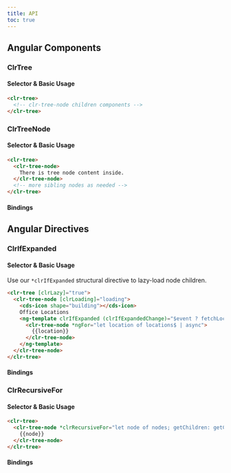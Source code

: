 ```yaml
---
title: API
toc: true
---
```


## Angular Components

### ClrTree

#### Selector & Basic Usage

<doc-code>

```html
<clr-tree>
  <!-- clr-tree-node children components -->
</clr-tree>
```

</doc-code>

### ClrTreeNode

#### Selector & Basic Usage

<doc-code>

```html
<clr-tree>
  <clr-tree-node>
    There is tree node content inside.
  </clr-tree-node>
  <!-- more sibling nodes as needed -->
</clr-tree>
```

</doc-code>

#### Bindings

<DocComponentApi component="ClrTreeNode" item="bindings" />

## Angular Directives

### ClrIfExpanded

#### Selector & Basic Usage

Use our `*clrIfExpanded` structural directive to lazy-load node children.

<doc-code>

```html
<clr-tree [clrLazy]="true">
  <clr-tree-node [clrLoading]="loading">
    <cds-icon shape="building"></cds-icon>
    Office Locations
    <ng-template clrIfExpanded (clrIfExpandedChange)="$event ? fetchLocations() : null">
      <clr-tree-node *ngFor="let location of locations$ | async">
        {{location}}
      </clr-tree-node>
    </ng-template>
  </clr-tree-node>
</clr-tree>
```

</doc-code>

#### Bindings

<DocComponentApi component="ClrIfExpanded" item="bindings" />

### ClrRecursiveFor

#### Selector & Basic Usage

<doc-code>

```html
<clr-tree>
  <clr-tree-node *clrRecursiveFor="let node of nodes; getChildren: getChildren">
    {{node}}
  </clr-tree-node>
</clr-tree>
```

</doc-code>

#### Bindings

<DocComponentApi component="ClrRecursiveFor" item="bindings" />
